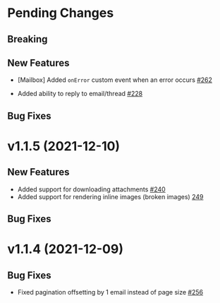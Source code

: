 # Pending Changes

## Breaking

## New Features

- [Mailbox] Added `onError` custom event when an error occurs [#262](https://github.com/nylas/components/pull/262)

- Added ability to reply to email/thread [#228](https://github.com/nylas/components/issues/228)

## Bug Fixes

# v1.1.5 (2021-12-10)

## New Features

- Added support for downloading attachments [#240](https://github.com/nylas/components/issues/240)
- Added support for rendering inline images (broken images) [249](https://github.com/nylas/components/pull/249)

## Bug Fixes

# v1.1.4 (2021-12-09)

## Bug Fixes

- Fixed pagination offsetting by 1 email instead of page size [#256](https://github.com/nylas/components/pull/256)
